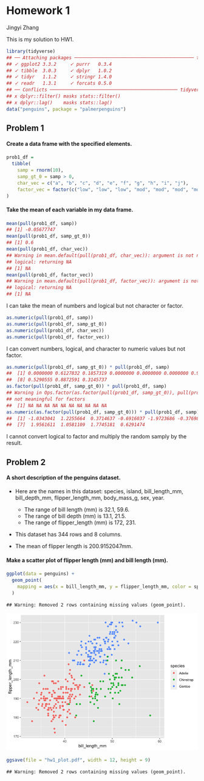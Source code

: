 Homework 1
================
Jingyi Zhang

This is my solution to HW1.

``` r
library(tidyverse)
## ── Attaching packages ──────────────────────────────────────────── tidyverse 1.3.0 ──
## ✓ ggplot2 3.3.2     ✓ purrr   0.3.4
## ✓ tibble  3.0.3     ✓ dplyr   1.0.2
## ✓ tidyr   1.1.2     ✓ stringr 1.4.0
## ✓ readr   1.3.1     ✓ forcats 0.5.0
## ── Conflicts ─────────────────────────────────────────────── tidyverse_conflicts() ──
## x dplyr::filter() masks stats::filter()
## x dplyr::lag()    masks stats::lag()
data("penguins", package = "palmerpenguins")
```

## Problem 1

#### Create a data frame with the specified elements.

``` r
prob1_df = 
  tibble(
    samp = rnorm(10),
    samp_gt_0 = samp > 0,
    char_vec = c("a", "b", "c", "d", "e", "f", "g", "h", "i", "j"),
    factor_vec = factor(c("low", "low", "low", "mod", "mod", "mod", "mod", "high", "high", "high"))
)
```

#### Take the mean of each variable in my data frame.

``` r
mean(pull(prob1_df, samp))
## [1] -0.05677747
mean(pull(prob1_df, samp_gt_0))
## [1] 0.6
mean(pull(prob1_df, char_vec))
## Warning in mean.default(pull(prob1_df, char_vec)): argument is not numeric or
## logical: returning NA
## [1] NA
mean(pull(prob1_df, factor_vec))
## Warning in mean.default(pull(prob1_df, factor_vec)): argument is not numeric or
## logical: returning NA
## [1] NA
```

I can take the mean of numbers and logical but not character or factor.

``` r
as.numeric(pull(prob1_df, samp))
as.numeric(pull(prob1_df, samp_gt_0))
as.numeric(pull(prob1_df, char_vec))
as.numeric(pull(prob1_df, factor_vec))
```

I can convert numbers, logical, and character to numeric values but not
factor.

``` r
as.numeric(pull(prob1_df, samp_gt_0)) * pull(prob1_df, samp)
##  [1] 0.0000000 0.6127832 0.1857319 0.0000000 0.0000000 0.0000000 0.9780805
##  [8] 0.5290555 0.8872591 0.3145737
as.factor(pull(prob1_df, samp_gt_0)) * pull(prob1_df, samp)
## Warning in Ops.factor(as.factor(pull(prob1_df, samp_gt_0)), pull(prob1_df, : '*'
## not meaningful for factors
##  [1] NA NA NA NA NA NA NA NA NA NA
as.numeric(as.factor(pull(prob1_df, samp_gt_0))) * pull(prob1_df, samp)
##  [1] -1.0343041  1.2255664  0.3714637 -0.6916037 -1.9723686 -0.3769821
##  [7]  1.9561611  1.0581109  1.7745181  0.6291474
```

I cannot convert logical to factor and multiply the random samply by the
result.

## Problem 2

#### A short description of the penguins dataset.

  - Here are the names in this dataset: species, island,
    bill\_length\_mm, bill\_depth\_mm, flipper\_length\_mm,
    body\_mass\_g, sex, year.
    
      - The range of bill length (mm) is 32.1, 59.6.
      - The range of bill depth (mm) is 13.1, 21.5.
      - The range of flipper\_length (mm) is 172, 231.

  - This dataset has 344 rows and 8 columns.

  - The mean of flipper length is 200.9152047mm.

#### Make a scatter plot of flipper length (mm) and bill length (mm).

``` r
ggplot(data = penguins) +
  geom_point(
    mapping = aes(x = bill_length_mm, y = flipper_length_mm, color = species)
  )
```

    ## Warning: Removed 2 rows containing missing values (geom_point).

![](p8105_hw1_jz3297_files/figure-gfm/yx_scatter-1.png)<!-- -->

``` r
ggsave(file = "hw1_plot.pdf", width = 12, height = 9)
```

    ## Warning: Removed 2 rows containing missing values (geom_point).
